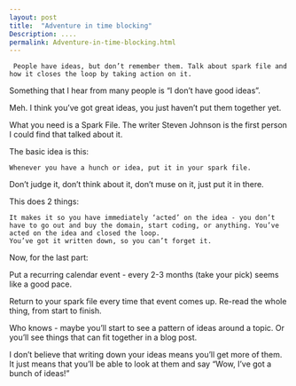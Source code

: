 ```yaml
---
layout: post
title:  "Adventure in time blocking"
Description: ....
permalink: Adventure-in-time-blocking.html
---
```


     People have ideas, but don’t remember them. Talk about spark file and how it closes the loop by taking action on it.

Something that I hear from many people is “I don’t have good ideas”.

Meh. I think you’ve got great ideas, you just haven’t put them together yet.

What you need is a Spark File. The writer Steven Johnson is the first person I could find that talked about it.

The basic idea is this:

    Whenever you have a hunch or idea, put it in your spark file.

Don’t judge it, don’t think about it, don’t muse on it, just put it in there.

This does 2 things:

    It makes it so you have immediately ‘acted’ on the idea - you don’t have to go out and buy the domain, start coding, or anything. You’ve acted on the idea and closed the loop.
    You’ve got it written down, so you can’t forget it.

Now, for the last part:

Put a recurring calendar event - every 2-3 months (take your pick) seems like a good pace.

Return to your spark file every time that event comes up. Re-read the whole thing, from start to finish.

Who knows - maybe you’ll start to see a pattern of ideas around a topic. Or you’ll see things that can fit together in a blog post.

I don’t believe that writing down your ideas means you’ll get more of them. It just means that you’ll be able to look at them and say “Wow, I’ve got a bunch of ideas!”


